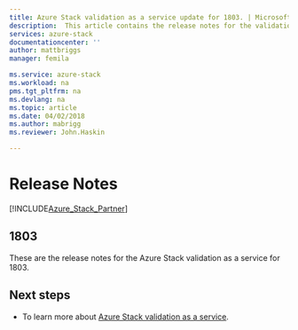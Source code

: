 ```yaml
---
title: Azure Stack validation as a service update for 1803. | Microsoft Docs
description:  This article contains the release notes for the validation as a service update for 1803 for Azure Stack.
services: azure-stack
documentationcenter: ''
author: mattbriggs
manager: femila

ms.service: azure-stack
ms.workload: na
pms.tgt_pltfrm: na
ms.devlang: na
ms.topic: article
ms.date: 04/02/2018
ms.author: mabrigg
ms.reviewer: John.Haskin

---
```


# Release Notes

[!INCLUDE[Azure_Stack_Partner](./includes/azure-stack-partner-appliesto.md)]

## 1803

These are the release notes for the Azure Stack validation as a service for 1803.

## Next steps

- To learn more about [Azure Stack validation as a service](https://docs.microsoft.com/azure/azure-stack/partner).